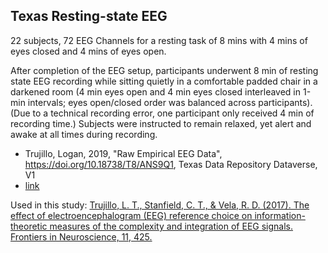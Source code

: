 ## Texas Resting-state EEG

22 subjects, 72 EEG Channels for a resting task of 8 mins with 4 mins of eyes closed and 4 mins of eyes open.

After completion of the EEG setup, participants underwent 8 min of resting state EEG recording while sitting quietly in a comfortable padded chair in a darkened room (4 min eyes open and 4 min eyes closed interleaved in 1-min intervals; eyes open/closed order was balanced across participants). (Due to a technical recording error, one participant only received 4 min of recording time.) Subjects were instructed to remain relaxed, yet alert and awake at all times during recording.

- Trujillo, Logan, 2019, "Raw Empirical EEG Data", https://doi.org/10.18738/T8/ANS9Q1, Texas Data Repository Dataverse, V1
- [link](https://dataverse.tdl.org/dataset.xhtml?persistentId=doi:10.18738/T8/ANS9Q1)

Used in this study: [Trujillo, L. T., Stanfield, C. T., & Vela, R. D. (2017). The effect of electroencephalogram (EEG) reference choice on information-theoretic measures of the complexity and integration of EEG signals. Frontiers in Neuroscience, 11, 425.](https://www.frontiersin.org/articles/10.3389/fnins.2017.00425/full)